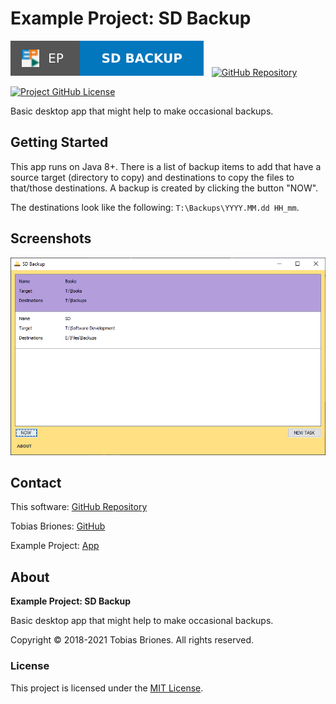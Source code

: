 # Example Project: SD Backup

[![EP](./docs/badge.svg)](https://tobiasbriones.github.io/example-project/ep/sd-backup)
&nbsp;
[![GitHub Repository](https://raw.githubusercontent.com/tobiasbriones/general-images/main/example-projects/badges/ep-gh-repo-badge.svg)](https://github.com/tobiasbriones/ep-sd-backup)

[![Project GitHub License](https://img.shields.io/github/license/tobiasbriones/ep-sd-backup.svg?style=flat-square)](https://github.com/tobiasbriones/ep-sd-backup/blob/main/LICENSE)

Basic desktop app that might help to make occasional backups.

## Getting Started

This app runs on Java 8+. There is a list of backup items to add that have a source target (directory to copy) and destinations to copy the files to that/those destinations. A backup is created by clicking the button "NOW".

The destinations look like the following: `T:\Backups\YYYY.MM.dd HH_mm`.

## Screenshots

![Screenshot 1](./docs/screenshot-1.png)

## Contact

This software: [GitHub Repository](https://github.com/tobiasbriones/ep-sd-backup)

Tobias Briones: [GitHub](https://github.com/tobiasbriones)

Example Project: [App](https://tobiasbriones.github.io/example-project)

## About

**Example Project: SD Backup**

Basic desktop app that might help to make occasional backups.

Copyright © 2018-2021 Tobias Briones. All rights reserved.

### License

This project is licensed under the [MIT License](./LICENSE).
